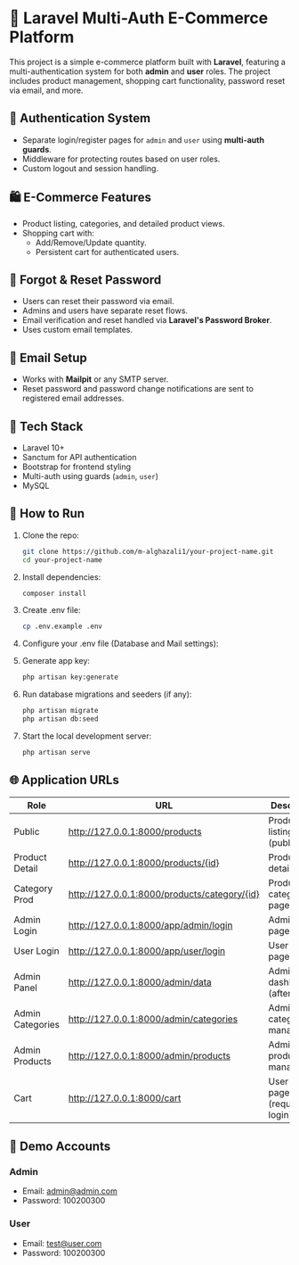 # 🛒 Laravel Multi-Auth E-Commerce Platform

This project is a simple e-commerce platform built with **Laravel**, featuring a multi-authentication system for both **admin** and **user** roles. The project includes product management, shopping cart functionality, password reset via email, and more.

## 🔐 Authentication System

- Separate login/register pages for `admin` and `user` using **multi-auth guards**.
- Middleware for protecting routes based on user roles.
- Custom logout and session handling.

## 🛍️ E-Commerce Features

- Product listing, categories, and detailed product views.
- Shopping cart with:
  - Add/Remove/Update quantity.
  - Persistent cart for authenticated users.

## 🔁 Forgot & Reset Password

- Users can reset their password via email.
- Admins and users have separate reset flows.
- Email verification and reset handled via **Laravel's Password Broker**.
- Uses custom email templates.

## 📧 Email Setup

- Works with **Mailpit** or any SMTP server.
- Reset password and password change notifications are sent to registered email addresses.

## 🧪 Tech Stack

- Laravel 10+
- Sanctum for API authentication
- Bootstrap for frontend styling
- Multi-auth using guards (`admin`, `user`)
- MySQL

## 🚀 How to Run

1. Clone the repo:
   ```bash
   git clone https://github.com/m-alghazali1/your-project-name.git
   cd your-project-name 
   ```
   
2. Install dependencies:
    ```bash
    composer install 
    ```

3. Create .env file:
    ```bash
    cp .env.example .env 
    ```

4. Configure your .env file (Database and Mail settings):

5. Generate app key:    
    ```bash
    php artisan key:generate 
    ```

6. Run database migrations and seeders (if any):
    ```bash
    php artisan migrate
    php artisan db:seed 
    ```

7. Start the local development server:
    ```bash
    php artisan serve 
    ```

## 🌐 Application URLs

| Role          | URL                                      | Description                        |
|---------------|------------------------------------------|----------------------------------|
| Public        | http://127.0.0.1:8000/products           | Product listing page (public)      |
| Product Detail| http://127.0.0.1:8000/products/{id}      | Product details page               |
| Category Prod | http://127.0.0.1:8000/products/category/{id} | Products by category page       |
| Admin Login   | http://127.0.0.1:8000/app/admin/login    | Admin login page                  |
| User Login    | http://127.0.0.1:8000/app/user/login     | User login page                   |
| Admin Panel   | http://127.0.0.1:8000/admin/data          | Admin dashboard (after login)     |
| Admin Categories | http://127.0.0.1:8000/admin/categories | Admin categories management       |
| Admin Products| http://127.0.0.1:8000/admin/products      | Admin products management         |
| Cart          | http://127.0.0.1:8000/cart                | User cart page (requires login)   |


## 👤 Demo Accounts

### Admin
- Email: admin@admin.com
- Password: 100200300

### User
- Email: test@user.com
- Password: 100200300

